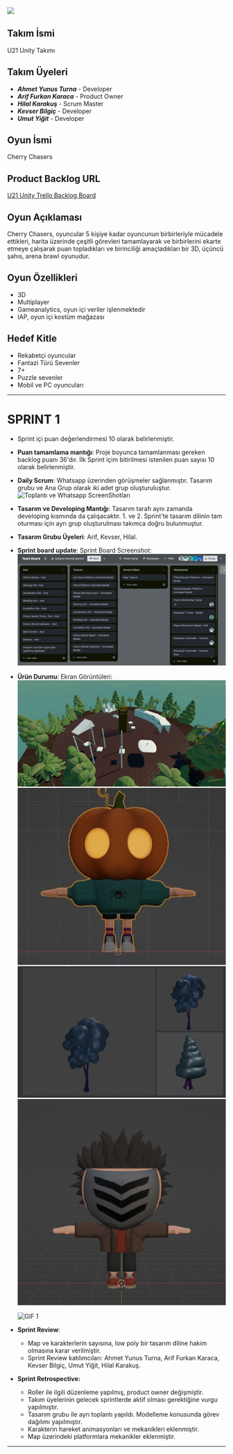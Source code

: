 <img src="https://i.imgur.com/7478qDt.png" width=600>

## Takım İsmi
U21 Unity Takımı

## Takım Üyeleri
- ***Ahmet Yunus Turna*** - Developer
- ***Arif Furkan Karaca*** - Product Owner
- ***Hilal Karakuş*** - Scrum Master
- ***Kevser Bilgiç*** - Developer
- ***Umut Yiğit*** - Developer

## Oyun İsmi
Cherry Chasers

## Product Backlog URL
[U21 Unity Trello Backlog Board](https://trello.com/b/XGJi2Ldu/team-board)

## Oyun Açıklaması
Cherry Chasers, oyuncular 5 kişiye kadar oyuncunun birbirleriyle mücadele ettikleri, harita üzerinde
çeşitli görevleri tamamlayarak ve birbirlerini ekarte etmeye çalışarak puan topladıkları ve birinciliği
amaçladıkları bir 3D, üçüncü şahıs, arena brawl oyunudur.

## Oyun Özellikleri
- 3D
- Multiplayer
- Gameanalytics, oyun içi veriler işlenmektedir
- IAP, oyun içi kostüm mağazası

## Hedef Kitle
- Rekabetçi oyuncular
- Fantazi Türü Sevenler
- 7+
- Puzzle sevenler
- Mobil ve PC oyuncuları

---
# **SPRINT 1**
- Sprint içi puan değerlendirmesi 10 olarak belirlenmiştir.
- **Puan tamamlama mantığı**: Proje boyunca tamamlanması gereken backlog puanı 36'dır. İlk Sprint içim bitirilmesi istenilen puan sayısı 10 olarak belirlenmiştir.
- **Daily Scrum**: Whatsapp üzerinden görüşmeler sağlanmıştır. Tasarım grubu ve Ana Grup olarak iki adet grup oluşturuluştur.
![Toplantı ve Whatsapp ScreenShotları](https://imgur.com/a/tT5yDdA)
- **Tasarım ve Developing Mantığı**: Tasarım tarafı aynı zamanda developing kısmında da çalışacaktır. 1. ve 2. Sprint'te tasarım dilinin tam oturması için ayrı grup oluşturulması takımca doğru bulunmuştur.
- **Tasarım Grubu Üyeleri**: Arif, Kevser, Hilal.
- **Sprint board update**: Sprint Board Screenshot: 
![Backlog 1](https://github.com/YunusTurna/CherryChaser/blob/main/ProjectManagement/IMG-20230618-WA0007.jpg)

- **Ürün Durumu**: Ekran Görüntüleri:
  ![Screenshot 1](https://github.com/YunusTurna/CherryChaser/blob/main/ProjectManagement/IMG-20230618-WA0010.jpg)
  ![Screenshot 2](https://github.com/YunusTurna/CherryChaser/blob/main/ProjectManagement/IMG-20230618-WA0009.jpg)
  ![Screenshot 3](https://github.com/YunusTurna/CherryChaser/blob/main/ProjectManagement/Ekran%20Resmi%202023-06-19%2000.53.39.png)
  ![Screenshot 4](https://github.com/YunusTurna/CherryChaser/blob/main/ProjectManagement/image.png)



  ![GIF 1](https://i.imgur.com/7a7pykI.gif)


- **Sprint Review**:
  - Map ve karakterlerin sayısına, low poly bir tasarım diline hakim olmasına karar verilmiştir.
  - Sprint Review katılımcıları: Ahmet Yunus Turna, Arif Furkan Karaca, Kevser Bilgiç, Umut Yiğit, Hilal Karakuş.


- **Sprint Retrospective:**
  - Roller ile ilgili düzenleme yapılmış, product owner değişmiştir.
  - Takım üyelerinin gelecek sprintlerde aktif olması gerektiğine vurgu yapılmıştır.
  - Tasarım grubu ile ayrı toplantı yapıldı. Modelleme konusunda görev dağılımı yapılmıştır.
  - Karakterin hareket animasyonları ve mekanikleri eklenmiştir.
  - Map üzerindeki platformlara mekanikler eklenmiştir.


---
